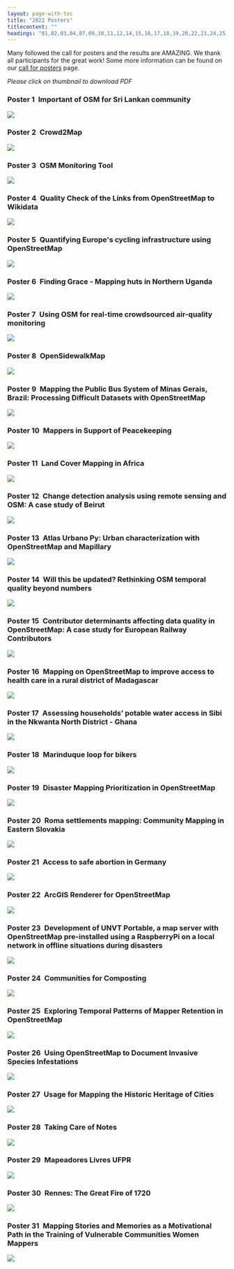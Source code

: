```yaml
---
layout: page-with-toc
title: "2022 Posters"
titlecontent: ""
headings: "01,02,03,04,07,09,10,11,12,14,15,16,17,18,19,20,22,23,24,25,26,27,28,29,30,31,32,33,34,35"
---
```


<style>
  body {
    counter-reset: poster-submission;
  }
  h3::before {
    counter-increment: poster-submission;
    content: "Poster " counter(poster-submission) " ";
    font-weight: bold;
  }
</style>

Many followed the call for posters and the results are AMAZING. We thank all participants for the great work! Some more information can be found on our [call for posters](/calls/posters) page.

*Please click on thumbnail to download PDF*

<h3 id="01">Important of OSM for Sri Lankan community</h3>

[![](../img/posters/01.png)](https://files.osmfoundation.org/s/QXi968oMooipPWX)

<h3 id="02">Crowd2Map</h3>

[![](../img/posters/02.png)](https://files.osmfoundation.org/s/fykAgNwr8tJpGyT)

<h3 id="03">OSM Monitoring Tool</h3>

[![](../img/posters/03.png)](https://files.osmfoundation.org/s/LSnb3TqrH62zrHN)

<h3 id="04">Quality Check of the Links from OpenStreetMap to Wikidata</h3>

[![](../img/posters/04.png)](https://files.osmfoundation.org/s/CMPYdRKmbDxBkrn)

<h3 id="07">Quantifying Europe's cycling infrastructure using OpenStreetMap</h3>

[![](../img/posters/07.png)](https://files.osmfoundation.org/s/aDcLGHjtqP8PcJ5)

<h3 id="09">Finding Grace - Mapping huts in Northern Uganda</h3>

[![](../img/posters/09.png)](https://files.osmfoundation.org/s/xE5J45FjTrLN9if)

<h3 id="10">Using OSM for real-time crowdsourced air-quality monitoring</h3>

[![](../img/posters/10.png)](https://files.osmfoundation.org/s/TwsSq9kdEZ4EH2k)

<h3 id="11">OpenSidewalkMap</h3>

[![](../img/posters/11.png)](https://files.osmfoundation.org/s/RRk9zSzjkPxz7kM)

<h3 id="12">Mapping the Public Bus System of Minas Gerais, Brazil: Processing Difficult Datasets with OpenStreetMap</h3>

[![](../img/posters/12.png)](https://files.osmfoundation.org/s/YyBKYjKZGLTfKyK)

<h3 id="14">Mappers in Support of Peacekeeping</h3>

[![](../img/posters/14.png)](https://files.osmfoundation.org/s/qJKo5wwGjnywgys)

<h3 id="15">Land Cover Mapping in Africa</h3>

[![](../img/posters/15.png)](https://files.osmfoundation.org/s/HJkcS9atHReQTYL)

<h3 id="16">Change detection analysis using remote sensing and OSM: A case study of Beirut</h3>

[![](../img/posters/16.png)](https://files.osmfoundation.org/s/qgHCPFBW8qc4rye)

<h3 id="17">Atlas Urbano Py: Urban characterization with OpenStreetMap and Mapillary</h3>

[![](../img/posters/17.png)](https://files.osmfoundation.org/s/8tTkS5ApQ3GPFj7)

<h3 id="18">Will this be updated? Rethinking OSM temporal quality beyond numbers</h3>

[![](../img/posters/18.png)](https://files.osmfoundation.org/s/wZ3sm9MHjNpMr33)

<h3 id="19">Contributor determinants affecting data quality in OpenStreetMap: A case study for European Railway Contributors</h3>

[![](../img/posters/19.png)](https://files.osmfoundation.org/s/tx6AgC8TNTydDLA)

<h3 id="20">Mapping on OpenStreetMap to improve access to health care in a rural district of Madagascar</h3>

[![](../img/posters/20.png)](https://files.osmfoundation.org/s/kiZ6Q66cC574w6a)

<h3 id="22">Assessing households’ potable water access in Sibi in the Nkwanta North District - Ghana</h3>

[![](../img/posters/22.png)](https://files.osmfoundation.org/s/36fDHTFmWs82yNJ)

<h3 id="23">Marinduque loop for bikers</h3>

[![](../img/posters/23.png)](https://files.osmfoundation.org/s/ZngSfLFdBSiYQER)

<h3 id="24">Disaster Mapping Prioritization in OpenStreetMap</h3>

[![](../img/posters/24.png)](https://files.osmfoundation.org/s/eB7osW7aSTbNHAC)

<h3 id="25">Roma settlements mapping: Community Mapping in Eastern Slovakia</h3>

[![](../img/posters/25.png)](https://files.osmfoundation.org/s/iQpLxK4d6EADDYA)

<h3 id="26">Access to safe abortion in Germany</h3>

[![](../img/posters/26.png)](https://files.osmfoundation.org/s/MfweMaQyzaZiQ4p)

<h3 id="27">ArcGIS Renderer for OpenStreetMap</h3>

[![](../img/posters/27.png)](https://files.osmfoundation.org/s/xDdDz3rpQX2C7FJ)

<h3 id="28">Development of UNVT Portable, a map server with OpenStreetMap pre-installed using a RaspberryPi on a local network in offline situations during disasters</h3>

[![](../img/posters/28.png)](https://files.osmfoundation.org/s/JBQyGxzFXYZoxKQ)

<h3 id="29">Communities for Composting</h3>

[![](../img/posters/29.png)](https://files.osmfoundation.org/s/NQtZpQgzfEa6ZPt)

<h3 id="30">Exploring Temporal Patterns of Mapper Retention in OpenStreetMap</h3>

[![](../img/posters/30.png)](https://files.osmfoundation.org/s/Xp764cemTtfiPbk)

<h3 id="31">Using OpenStreetMap to Document Invasive Species Infestations</h3>

[![](../img/posters/31.png)](https://files.osmfoundation.org/s/gBK86MGXa35waZp)

<h3 id="32">Usage for Mapping the Historic Heritage of Cities</h3>

[![](../img/posters/32.png)](https://files.osmfoundation.org/s/nGzYbndrJ9W6meG)

<h3 id="33">Taking Care of Notes</h3>

[![](../img/posters/33.png)](https://files.osmfoundation.org/s/cgiyMMB5qcmFwRT)

<h3 id="34">Mapeadores Livres UFPR</h3>

[![](../img/posters/34.png)](https://files.osmfoundation.org/s/QY9wnPjTcxsrXzB)

<h3 id="35">Rennes: The Great Fire of 1720</h3>

[![](../img/posters/35.png)](https://files.osmfoundation.org/s/Ra2JHAJED7m96az)

<h3 id="36">Mapping Stories and Memories as a Motivational Path in the Training of Vulnerable Communities Women Mappers</h3>

[![](../img/posters/36.png)](https://files.osmfoundation.org/s/P9qNZpXAW5LMBCJ)
